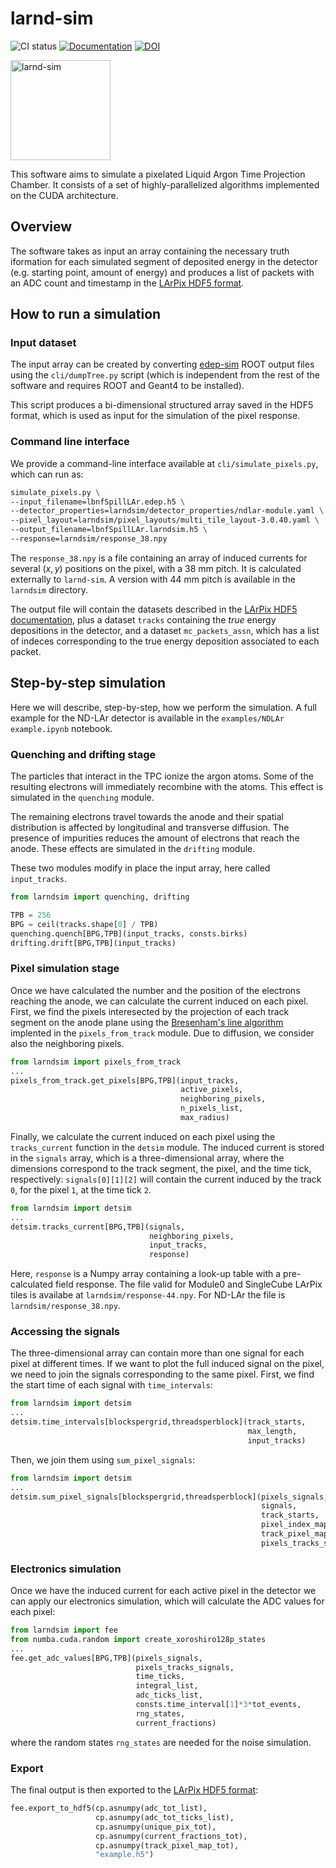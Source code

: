 # larnd-sim

![CI status](https://github.com/DUNE/larnd-sim/workflows/CI/badge.svg)
[![Documentation](https://img.shields.io/badge/docs-online-success)](https://dune.github.io/larnd-sim)
[![DOI](https://zenodo.org/badge/DOI/10.5281/zenodo.4582721.svg)](https://doi.org/10.5281/zenodo.4582721)

<img alt="larnd-sim" src="docs/logo.png" height="160" />

This software aims to simulate a pixelated Liquid Argon Time Projection Chamber. It consists of a set of highly-parallelized algorithms implemented on the CUDA architecture.

## Overview

The software takes as input an array containing the necessary truth iformation for each simulated segment of deposited energy in the detector (e.g. starting point, amount of energy) and produces a list of packets with an ADC count and timestamp in the [LArPix HDF5 format](https://larpix-control.readthedocs.io/en/stable/api/format/hdf5format.html).

## How to run a simulation

### Input dataset

The input array can be created by converting [edep-sim](https://github.com/ClarkMcGrew/edep-sim) ROOT output files using the `cli/dumpTree.py` script (which is independent from the rest of the software and requires ROOT and Geant4 to be installed).

This script produces a bi-dimensional structured array saved in the HDF5 format, which is used as input for the simulation of the pixel response.

### Command line interface

We provide a command-line interface available at `cli/simulate_pixels.py`, which can run as:

```bash
simulate_pixels.py \
--input_filename=lbnfSpillLAr.edep.h5 \
--detector_properties=larndsim/detector_properties/ndlar-module.yaml \
--pixel_layout=larndsim/pixel_layouts/multi_tile_layout-3.0.40.yaml \
--output_filename=lbnfSpillLAr.larndsim.h5 \
--response=larndsim/response_38.npy
```

The `response_38.npy` is a file containing an array of induced currents for several $(x,y)$ positions on the pixel, with a 38 mm pitch. It is calculated externally to `larnd-sim`. A version with 44 mm pitch is available in the `larndsim` directory.

The output file will contain the datasets described in the [LArPix HDF5 documentation](https://larpix-control.readthedocs.io/en/stable/api/format/hdf5format.html), plus a dataset `tracks` containing the _true_ energy depositions in the detector, and a dataset `mc_packets_assn`, which has a list of indeces corresponding to the true energy deposition associated to each packet.

## Step-by-step simulation

Here we will describe, step-by-step, how we perform the simulation. A full example for the ND-LAr detector is available in the `examples/NDLAr example.ipynb` notebook.

### Quenching and drifting stage

The particles that interact in the TPC ionize the argon atoms. Some of the resulting electrons will immediately recombine with the atoms. This effect is simulated in the `quenching` module.

The remaining electrons travel towards the anode and their spatial distribution is affected by longitudinal and transverse diffusion. The presence of impurities reduces the amount of electrons that reach the anode. These effects are simulated in the `drifting` module.

These two modules modify in place the input array, here called `input_tracks`.

```python
from larndsim import quenching, drifting

TPB = 256
BPG = ceil(tracks.shape[0] / TPB)
quenching.quench[BPG,TPB](input_tracks, consts.birks)
drifting.drift[BPG,TPB](input_tracks)
```

### Pixel simulation stage

Once we have calculated the number and the position of the electrons reaching the anode, we can calculate the current induced on each pixel.
First, we find the pixels interesected by the projection of each track segment on the anode plane using the [Bresenham's line algorithm](https://en.wikipedia.org/wiki/Bresenham%27s_line_algorithm) implented in the `pixels_from_track` module. Due to diffusion, we consider also the neighboring pixels.

```python
from larndsim import pixels_from_track
...
pixels_from_track.get_pixels[BPG,TPB](input_tracks,
                                      active_pixels,
                                      neighboring_pixels,
                                      n_pixels_list,
                                      max_radius)
```

Finally, we calculate the current induced on each pixel using the `tracks_current` function in the `detsim` module. The induced current is stored in the `signals` array, which is a three-dimensional array, where the dimensions correspond to the track segment, the pixel, and the time tick, respectively: `signals[0][1][2]` will contain the current induced by the track `0`, for the pixel `1`, at the time tick `2`.

```python
from larndsim import detsim
...
detsim.tracks_current[BPG,TPB](signals,
                               neighboring_pixels,
                               input_tracks,
                               response)
```

Here, `response` is a Numpy array containing a look-up table with a pre-calculated field response. The file valid for Module0 and SingleCube LArPix tiles is availabe at `larndsim/response-44.npy`. For ND-LAr the file is `larndsim/response_38.npy`.

### Accessing the signals

The three-dimensional array can contain more than one signal for each pixel at different times. If we want to plot the full induced signal on the pixel, we need to join the signals corresponding to the same pixel. First, we find the start time of each signal with `time_intervals`:

```python
from larndsim import detsim
...
detsim.time_intervals[blockspergrid,threadsperblock](track_starts,
                                                     max_length,
                                                     input_tracks)
```

Then, we join them using `sum_pixel_signals`:

```python
from larndsim import detsim
...
detsim.sum_pixel_signals[blockspergrid,threadsperblock](pixels_signals,
                                                        signals,
                                                        track_starts,
                                                        pixel_index_map,
                                                        track_pixel_map,
                                                        pixels_tracks_signals)
```

### Electronics simulation

Once we have the induced current for each active pixel in the detector we can apply our electronics simulation, which will calculate the ADC values for each pixel:

```python
from larndsim import fee
from numba.cuda.random import create_xoroshiro128p_states
...
fee.get_adc_values[BPG,TPB](pixels_signals,
                            pixels_tracks_signals,
                            time_ticks,
                            integral_list,
                            adc_ticks_list,
                            consts.time_interval[1]*3*tot_events,
                            rng_states,
                            current_fractions)
```

where the random states `rng_states` are needed for the noise simulation.

### Export

The final output is then exported to the [LArPix HDF5 format](https://larpix-control.readthedocs.io/en/stable/api/format/hdf5format.html):

```python
fee.export_to_hdf5(cp.asnumpy(adc_tot_list),
                   cp.asnumpy(adc_tot_ticks_list),
                   cp.asnumpy(unique_pix_tot),
                   cp.asnumpy(current_fractions_tot),
                   cp.asnumpy(track_pixel_map_tot),
                   "example.h5")
```
